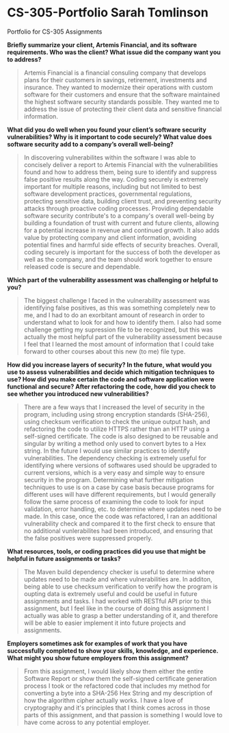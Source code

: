 # CS-305-Portfolio Sarah Tomlinson
Portfolio for CS-305 Assignments
 
**Briefly summarize your client, Artemis Financial, and its software requirements. Who was the client? What issue did the company want you to address?**

> Artemis Financial is a financial consuling company that develops plans for their customers in savings, retirement, investments and insurance. They wanted to modernize their operations with custom software for their customers and ensure that the software maintained the highest software security standards possible. They wanted me to address the issue of protecting their client data and sensitive financial information.

**What did you do well when you found your client’s software security vulnerabilities? Why is it important to code securely? What value does software security add to a company’s overall well-being?**

> In discovering vulnerabilites within the software I was able to concisely deliver a report to Artemis Financial with the vulnerabilities found and how to address them, being sure to identify and suppress false positive results along the way. Coding securely is extremely important for multiple reasons, including but not limited to best software development practices, governmental regulations, protecting sensitive data, building client trust, and preventing security attacks through proactive coding processes. Providing dependable software security contribute's to a company's overall well-being by building a foundation of trust with current and future clients, allowing for a potential increase in revenue and continued growth. It also adds value by protecting company and client information, avoiding potential fines and harmful side effects of security breaches. Overall, coding securely is important for the success of both the developer as well as the company, and the team should work together to ensure released code is secure and dependable.

**Which part of the vulnerability assessment was challenging or helpful to you?**

> The biggest challenge I faced in the vulnerability assessment was identifying false positives, as this was something completely new to me, and I had to do an exorbitant amount of research in order to understand what to look for and how to identify them. I also had some challenge getting my supression file to be recognized, but this was actually the most helpful part of the vulnerability assessment because I feel that I learned the most amount of information that I could take forward to other courses about this new (to me) file type.

**How did you increase layers of security? In the future, what would you use to assess vulnerabilities and decide which mitigation techniques to use? How did you make certain the code and software application were functional and secure? After refactoring the code, how did you check to see whether you introduced new vulnerabilities?**

> There are a few ways that I increased the level of security in the program, including using strong encryption standards (SHA-256), using checksum verification to check the unique output hash, and refactoring the code to utilize HTTPS rather than an HTTP using a self-signed certificate. The code is also designed to be reusable and singular by writing a method only used to convert bytes to a Hex string. In the future I would use similar practices to identify vulnerabilities. The dependency checking is extremely useful for identifying where versions of softwares used should be upgraded to current versions, which is a very easy and simple way to ensure security in the program. Determining what further mitigation techniques to use is on a case by case basis because programs for different uses will have different requirements, but I would generally follow the same process of examining the code to look for input validation, error handling, etc. to determine where updates need to be made. In this case, once the code was refactored, I ran an additional vulnerability check and compared it to the first check to ensure that no additional vunlerabilites had been introduced, and ensuring that the false positives were suppressed properly.

**What resources, tools, or coding practices did you use that might be helpful in future assignments or tasks?**

> The Maven build dependency checker is useful to determine where updates need to be made and where vulnerabilities are. In additon, being able to use checksum verification to verify how the program is oupting data is extremely useful and could be useful in future assignments and tasks. I had worked with RESTful API prior to this assignment, but I feel like in the course of doing this assignment I actually was able to grasp a better understanding of it, and therefore will be able to easier implement it into future projects and assignments.
 
**Employers sometimes ask for examples of work that you have successfully completed to show your skills, knowledge, and experience. What might you show future employers from this assignment?**

> From this assignment, I would likely show them either the entire Software Report or show them the self-signed certificate generation process I took or the refactored code that includes my method for converting a byte into a SHA-256 Hex String and my description of how the algorithm cipher actually works. I have a love of cryptography and it's principles that I think comes across in those parts of this assignment, and that passion is something I would love to have come across to any potential employer.
